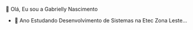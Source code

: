  💙 Olá, Eu sou a Gabrielly Nascimento


- 🥈 Ano Estudando Desenvolvimento de Sistemas na Etec Zona Leste...


##



